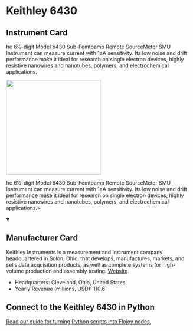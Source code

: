 
# Keithley 6430

## Instrument Card

<div className="flex">

<div>

he 6½-digit Model 6430 Sub-Femtoamp Remote SourceMeter SMU Instrument can measure current with 1aA sensitivity. Its low noise and drift performance make it ideal for research on single electron devices, highly resistive nanowires and nanotubes, polymers, and electrochemical applications.

</div>

<img width="256" src="https://v5.airtableusercontent.com/v1/19/19/1691539200000/rDW_dKruduPjYngWcVKLXA/WfDua0xbzvChNw8mlmVM5y1WpeCtNOfU14nUjiUPPnnjka2xfs22zADsJt5sip3hmWpHbL5MYhxyzjYcOP5MLRSd4_nD_2nBoF4cHYPwWwePDWgpNqUiFd0zQWI_yxO6/Gxg7zNAGoTm1gqJUuIzd84flRr7dW6f4aJpJwzL4sQk"/>

</div>

he 6½-digit Model 6430 Sub-Femtoamp Remote SourceMeter SMU Instrument can measure current with 1aA sensitivity. Its low noise and drift performance make it ideal for research on single electron devices, highly resistive nanowires and nanotubes, polymers, and electrochemical applications.>

<details open>
<summary><h2>Manufacturer Card</h2></summary>

Keithley Instruments is a measurement and instrument company headquartered in Solon, Ohio, that develops, manufactures, markets, and sells data acquisition products, as well as complete systems for high-volume production and assembly testing. <a href="https://www.tek.com/en">Website</a>.

<ul>
  <li>Headquarters: Cleveland, Ohio, United States</li>
  <li>Yearly Revenue (millions, USD): 110.6</li>
</ul>
</details>

## Connect to the Keithley 6430 in Python

[Read our guide for turning Python scripts into Flojoy nodes.](https://docs.flojoy.ai/custom-nodes/creating-custom-node/)



